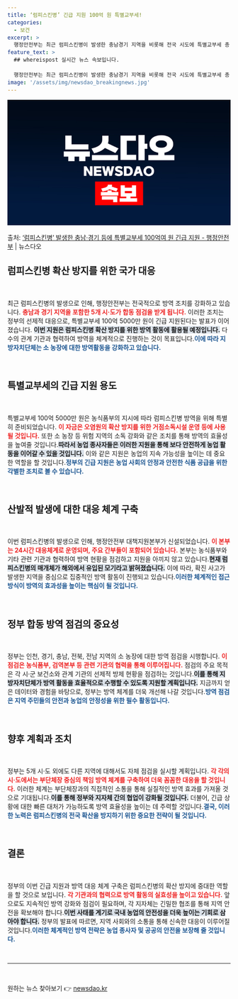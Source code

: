 ```yaml
---
title: ‘럼피스킨병’ 긴급 지원 100억 원 특별교부세!
categories:
  - 보건
excerpt: >
  행정안전부는 최근 럼피스킨병이 발생한 충남경기 지역을 비롯해 전국 시도에 특별교부세 총 100억 5000만 …
feature_text: >
  ## whereispost 실시간 뉴스 속보입니다.

  행정안전부는 최근 럼피스킨병이 발생한 충남경기 지역을 비롯해 전국 시도에 특별교부세 총 100억 5000만 …
image: '/assets/img/newsdao_breakingnews.jpg'
---
```


![뉴스다오 속보](/assets/img/newsdao_breakingnews.jpg)

<p>출처: <a href="https://newsdao.kr/2266" rel="dofollow">‘럼피스킨병’ 발생한 충남·경기 등에 특별교부세 100억여 원 긴급 지원 - 행정안전부</a> | 뉴스다오</p>

<h2 data-ke-size="size26">럼피스킨병 확산 방지를 위한 국가 대응</h2>

<p data-ke-size="size16">&nbsp;</p>

최근 럼피스킨병의 발생으로 인해, 행정안전부는 전국적으로 방역 조치를 강화하고 있습니다. <b><span style="color: #ee2323;">충남과 경기 지역을 포함한 5개 시·도가 합동 점검을 받게 됩니다.</span></b> 이러한 조치는 정부의 선제적 대응으로, 특별교부세 100억 5000만 원이 긴급 지원된다는 발표가 이어졌습니다. <b><span style="background-color: #21538527;">이번 지원은 럼피스킨병 확산 방지를 위한 방역 활동에 활용될 예정입니다.</span></b> 다수의 관계 기관과 협력하여 방역을 체계적으로 진행하는 것이 목표입니다.<b><span style="color: #1a5490;">이에 따라 지방자치단체는 소 농장에 대한 방역활동을 강화하고 있습니다.</span></b>

<p data-ke-size="size16">&nbsp;</p>

<h2 data-ke-size="size26">특별교부세의 긴급 지원 용도</h2>

<p data-ke-size="size16">&nbsp;</p>

특별교부세 100억 5000만 원은 농식품부의 지시에 따라 럼피스킨병 방역을 위해 특별히 준비되었습니다. <b><span style="color: #ee2323;">이 자금은 오염원의 확산 방지를 위한 거점소독시설 운영 등에 사용될 것입니다.</span></b> 또한 소 농장 등 위험 지역의 소독 강화와 같은 조치를 통해 방역의 효율성을 높여줄 것입니다.<b><span style="background-color: #21538527;">따라서 농업 종사자들은 이러한 지원을 통해 보다 안전하게 농업 활동을 이어갈 수 있을 것입니다.</span></b> 이와 같은 지원은 농업의 지속 가능성을 높이는 데 중요한 역할을 할 것입니다.<b><span style="color: #1a5490;">정부의 긴급 지원은 농업 사회의 안정과 안전한 식품 공급을 위한 각별한 조치로 볼 수 있습니다.</span></b>

<p data-ke-size="size16">&nbsp;</p>

<h2 data-ke-size="size26">산발적 발생에 대한 대응 체계 구축</h2>

<p data-ke-size="size16">&nbsp;</p>

이번 럼피스킨병의 발생으로 인해, 행정안전부 대책지원본부가 신설되었습니다. <b><span style="color: #ee2323;">이 본부는 24시간 대응체계로 운영되며, 주요 간부들이 포함되어 있습니다.</span></b> 본부는 농식품부와 기타 관련 기관과 협력하여 방역 현황을 점검하고 지원을 아끼지 않고 있습니다.<b><span style="background-color: #21538527;">현재 럼피스킨병의 매개체가 해외에서 유입된 모기라고 밝혀졌습니다.</span></b> 이에 따라, 확진 사고가 발생한 지역을 중심으로 집중적인 방역 활동이 진행되고 있습니다.<b><span style="color: #1a5490;">이러한 체계적인 접근 방식이 방역의 효과성을 높이는 핵심이 될 것입니다.</span></b>

<p data-ke-size="size16">&nbsp;</p>

<h2 data-ke-size="size26">정부 합동 방역 점검의 중요성</h2>

<p data-ke-size="size16">&nbsp;</p>

정부는 인천, 경기, 충남, 전북, 전남 지역의 소 농장에 대한 방역 점검을 시행합니다. <b><span style="color: #ee2323;">이 점검은 농식품부, 검역본부 등 관련 기관의 협력을 통해 이루어집니다.</span></b> 점검의 주요 목적은 각 시·군 보건소와 관계 기관의 선제적 방제 현황을 점검하는 것입니다.<b><span style="background-color: #21538527;">이를 통해 지방자치단체가 방역 활동을 효율적으로 수행할 수 있도록 지원할 계획입니다.</span></b> 지금까지 얻은 데이터와 경험을 바탕으로, 정부는 방역 체계를 더욱 개선해 나갈 것입니다.<b><span style="color: #1a5490;">방역 점검은 지역 주민들의 안전과 농업의 안정성을 위한 필수 활동입니다.</span></b>

<p data-ke-size="size16">&nbsp;</p>

<h2 data-ke-size="size26">향후 계획과 조치</h2>

<p data-ke-size="size16">&nbsp;</p>

정부는 5개 시·도 외에도 다른 지역에 대해서도 자체 점검을 실시할 계획입니다. <b><span style="color: #ee2323;">각 각의 시·도에서는 부단체장 중심의 책임 방역 체계를 구축하여 더욱 꼼꼼한 대응을 할 것입니다.</span></b> 이러한 체계는 부단체장과의 직접적인 소통을 통해 실질적인 방역 효과를 가져올 것으로 기대됩니다.<b><span style="background-color: #21538527;">이를 통해 정부와 지자체 간의 협업이 강화될 것입니다.</span></b> 더불어, 긴급 상황에 대한 빠른 대처가 가능하도록 방역 효율성을 높이는 데 주력할 것입니다.<b><span style="color: #1a5490;">결국, 이러한 노력은 럼피스킨병의 전국 확산을 방지하기 위한 중요한 전략이 될 것입니다.</span></b>

<p data-ke-size="size16">&nbsp;</p>

<h2 data-ke-size="size26">결론</h2>

<p data-ke-size="size16">&nbsp;</p>

정부의 이번 긴급 지원과 방역 대응 체계 구축은 럼피스킨병의 확산 방지에 중대한 역할을 할 것으로 보입니다. <b><span style="color: #ee2323;">각 기관과의 협력으로 방역 활동의 실효성을 높이고 있습니다.</span></b> 앞으로도 지속적인 방역 강화와 점검이 필요하며, 각 지자체는 긴밀한 협조를 통해 지역 안전을 확보해야 합니다.<b><span style="background-color: #21538527;">이번 사태를 계기로 국내 농업의 안전성을 더욱 높이는 기회로 삼아야 합니다.</span></b> 정부의 발표에 따르면, 지역 사회와의 소통을 통해 신속한 대응이 이루어질 것입니다.<b><span style="color: #1a5490;">이러한 체계적인 방역 전략은 농업 종사자 및 공공의 안전을 보장해 줄 것입니다.</span></b>

<p data-ke-size="size16">&nbsp;</p>

<hr>

<p data-ke-size="size16">&nbsp;</p> 

원하는 뉴스 찾아보기 👉 <a href="https://newsdao.kr" rel="dofollow">newsdao.kr</a>


